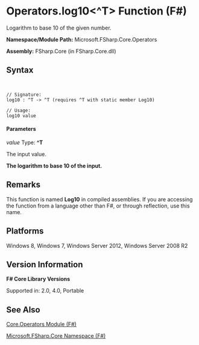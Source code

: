 # Operators.log10<^T> Function (F#)

Logarithm to base 10 of the given number.

**Namespace/Module Path:** Microsoft.FSharp.Core.Operators

**Assembly:** FSharp.Core (in FSharp.Core.dll)


## Syntax


```


// Signature:
log10 : ^T -> ^T (requires ^T with static member Log10)

// Usage:
log10 value

```



#### Parameters
*value*
Type: **^T**


The input value.



**The logarithm to base 10 of the input.**
## Remarks
This function is named **Log10** in compiled assemblies. If you are accessing the function from a language other than F#, or through reflection, use this name.


## Platforms
Windows 8, Windows 7, Windows Server 2012, Windows Server 2008 R2


## Version Information
**F# Core Library Versions**

Supported in: 2.0, 4.0, Portable




## See Also
[Core.Operators Module &#40;F&#35;&#41;](Core.Operators-Module-%5BFSharp%5D.md)

[Microsoft.FSharp.Core Namespace &#40;F&#35;&#41;](Microsoft.FSharp.Core-Namespace-%5BFSharp%5D.md)

